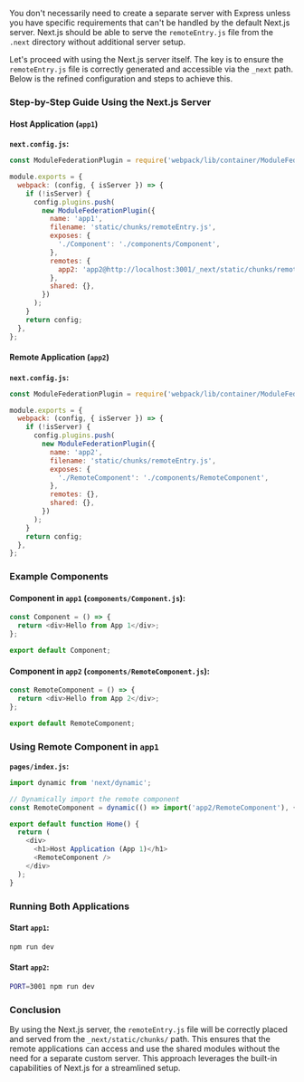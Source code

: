 You don't necessarily need to create a separate server with Express unless you have specific requirements that can't be handled by the default Next.js server. Next.js should be able to serve the `remoteEntry.js` file from the `.next` directory without additional server setup.

Let's proceed with using the Next.js server itself. The key is to ensure the `remoteEntry.js` file is correctly generated and accessible via the `_next` path. Below is the refined configuration and steps to achieve this.

### Step-by-Step Guide Using the Next.js Server

#### Host Application (`app1`)

**`next.config.js`:**

```javascript
const ModuleFederationPlugin = require('webpack/lib/container/ModuleFederationPlugin');

module.exports = {
  webpack: (config, { isServer }) => {
    if (!isServer) {
      config.plugins.push(
        new ModuleFederationPlugin({
          name: 'app1',
          filename: 'static/chunks/remoteEntry.js',
          exposes: {
            './Component': './components/Component',
          },
          remotes: {
            app2: 'app2@http://localhost:3001/_next/static/chunks/remoteEntry.js',
          },
          shared: {},
        })
      );
    }
    return config;
  },
};
```

#### Remote Application (`app2`)

**`next.config.js`:**

```javascript
const ModuleFederationPlugin = require('webpack/lib/container/ModuleFederationPlugin');

module.exports = {
  webpack: (config, { isServer }) => {
    if (!isServer) {
      config.plugins.push(
        new ModuleFederationPlugin({
          name: 'app2',
          filename: 'static/chunks/remoteEntry.js',
          exposes: {
            './RemoteComponent': './components/RemoteComponent',
          },
          remotes: {},
          shared: {},
        })
      );
    }
    return config;
  },
};
```

### Example Components

#### Component in `app1` (`components/Component.js`):

```javascript
const Component = () => {
  return <div>Hello from App 1</div>;
};

export default Component;
```

#### Component in `app2` (`components/RemoteComponent.js`):

```javascript
const RemoteComponent = () => {
  return <div>Hello from App 2</div>;
};

export default RemoteComponent;
```

### Using Remote Component in `app1`

**`pages/index.js`:**

```javascript
import dynamic from 'next/dynamic';

// Dynamically import the remote component
const RemoteComponent = dynamic(() => import('app2/RemoteComponent'), { ssr: false });

export default function Home() {
  return (
    <div>
      <h1>Host Application (App 1)</h1>
      <RemoteComponent />
    </div>
  );
}
```

### Running Both Applications

#### Start `app1`:

```sh
npm run dev
```

#### Start `app2`:

```sh
PORT=3001 npm run dev
```

### Conclusion

By using the Next.js server, the `remoteEntry.js` file will be correctly placed and served from the `_next/static/chunks/` path. This ensures that the remote applications can access and use the shared modules without the need for a separate custom server. This approach leverages the built-in capabilities of Next.js for a streamlined setup.